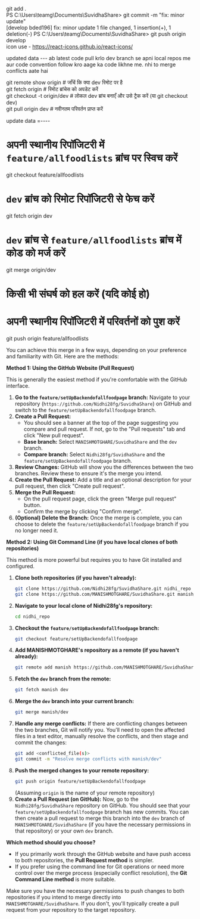 git add .
<br>
PS C:\Users\teamg\Documents\SuvidhaShare> git commit -m "fix: minor update" <br>
[develop bded196] fix: minor update
 1 file changed, 1 insertion(+), 1 deletion(-)
PS C:\Users\teamg\Documents\SuvidhaShare> git push origin develop <br>
icon use - https://react-icons.github.io/react-icons/ <be>




updated data --- 
ab latest code pull krlo dev branch se apni local repos me aur code convention follow kro aage ka code likhne me. nhi to merge conflicts aate hai<br>


git remote show origin # जाँचें कि क्या dev रिमोट पर है<br>
git fetch origin      # रिमोट ब्रांचेस को अपडेट करें<br>
git checkout -t origin/dev # लोकल dev ब्रांच बनाएँ और उसे ट्रैक करें (या git checkout dev)<br>
git pull origin dev  # नवीनतम परिवर्तन प्राप्त करें<br>


update data =----

# अपनी स्थानीय रिपॉजिटरी में `feature/allfoodlists` ब्रांच पर स्विच करें
git checkout feature/allfoodlists

# `dev` ब्रांच को रिमोट रिपॉजिटरी से फेच करें
git fetch origin dev

# `dev` ब्रांच से `feature/allfoodlists` ब्रांच में कोड को मर्ज करें
git merge origin/dev

# किसी भी संघर्ष को हल करें (यदि कोई हो)

# अपनी स्थानीय रिपॉजिटरी में परिवर्तनों को पुश करें
git push origin feature/allfoodlists


You can achieve this merge in a few ways, depending on your preference and familiarity with Git. Here are the methods:

**Method 1: Using the GitHub Website (Pull Request)**

This is generally the easiest method if you're comfortable with the GitHub interface.

1.  **Go to the `feature/setUpBackendofallfoodpage` branch:** Navigate to your repository (`https://github.com/Nidhi28fg/SuvidhaShare`) on GitHub and switch to the `feature/setUpBackendofallfoodpage` branch.
2.  **Create a Pull Request:**
    * You should see a banner at the top of the page suggesting you compare and pull request. If not, go to the "Pull requests" tab and click "New pull request".
    * **Base branch:** Select `MANISHMOTGHARE/SuvidhaShare` and the `dev` branch.
    * **Compare branch:** Select `Nidhi28fg/SuvidhaShare` and the `feature/setUpBackendofallfoodpage` branch.
3.  **Review Changes:** GitHub will show you the differences between the two branches. Review these to ensure it's the merge you intend.
4.  **Create the Pull Request:** Add a title and an optional description for your pull request, then click "Create pull request".
5.  **Merge the Pull Request:**
    * On the pull request page, click the green "Merge pull request" button.
    * Confirm the merge by clicking "Confirm merge".
6.  **(Optional) Delete the Branch:** Once the merge is complete, you can choose to delete the `feature/setUpBackendofallfoodpage` branch if you no longer need it.

**Method 2: Using Git Command Line (if you have local clones of both repositories)**

This method is more powerful but requires you to have Git installed and configured.

1.  **Clone both repositories (if you haven't already):**
    ```bash
    git clone https://github.com/Nidhi28fg/SuvidhaShare.git nidhi_repo
    git clone https://github.com/MANISHMOTGHARE/SuvidhaShare.git manish_repo
    ```
2.  **Navigate to your local clone of Nidhi28fg's repository:**
    ```bash
    cd nidhi_repo
    ```
3.  **Checkout the `feature/setUpBackendofallfoodpage` branch:**
    ```bash
    git checkout feature/setUpBackendofallfoodpage
    ```
4.  **Add MANISHMOTGHARE's repository as a remote (if you haven't already):**
    ```bash
    git remote add manish https://github.com/MANISHMOTGHARE/SuvidhaShare.git
    ```
5.  **Fetch the `dev` branch from the remote:**
    ```bash
    git fetch manish dev
    ```
6.  **Merge the `dev` branch into your current branch:**
    ```bash
    git merge manish/dev
    ```
7.  **Handle any merge conflicts:** If there are conflicting changes between the two branches, Git will notify you. You'll need to open the affected files in a text editor, manually resolve the conflicts, and then stage and commit the changes:
    ```bash
    git add <conflicted_file(s)>
    git commit -m "Resolve merge conflicts with manish/dev"
    ```
8.  **Push the merged changes to your remote repository:**
    ```bash
    git push origin feature/setUpBackendofallfoodpage
    ```
    (Assuming `origin` is the name of your remote repository)
9.  **Create a Pull Request (on GitHub):** Now, go to the `Nidhi28fg/SuvidhaShare` repository on GitHub. You should see that your `feature/setUpBackendofallfoodpage` branch has new commits. You can then create a pull request to merge this branch into the `dev` branch of `MANISHMOTGHARE/SuvidhaShare` (if you have the necessary permissions in that repository) or your own `dev` branch.

**Which method should you choose?**

* If you primarily work through the GitHub website and have push access to both repositories, the **Pull Request method** is simpler.
* If you prefer using the command line for Git operations or need more control over the merge process (especially conflict resolution), the **Git Command Line method** is more suitable.

Make sure you have the necessary permissions to push changes to both repositories if you intend to merge directly into `MANISHMOTGHARE/SuvidhaShare`. If you don't, you'll typically create a pull request from your repository to the target repository.
